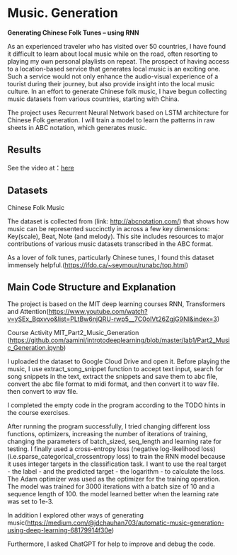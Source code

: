  # **Music. Generation** #

**Generating Chinese Folk Tunes – using RNN** 

As an experienced traveler who has visited over 50 countries, I have found it difficult to learn about local music while on the road, often resorting to playing my own personal playlists on repeat. The prospect of having access to a location-based service that generates local music is an exciting one. Such a service would not only enhance the audio-visual experience of a tourist during their journey, but also provide insight into the local music culture. In an effort to generate Chinese folk music, I have begun collecting music datasets from various countries, starting with China.

The project uses Recurrent Neural Network based on LSTM architecture for Chinese Folk generation. I will train a model to learn the patterns in raw sheets in ABC notation, which generates music.

## **Results** ##

See the video at：[here](https://youtu.be/gT-QT2z902s)

## Datasets ##

Chinese Folk Music

The dataset is collected from (link: http://abcnotation.com/) that shows how music can be represented succinctly in across a few key dimensions: Key(scale), Beat, Note (and melody). This site includes resources to major contributions of various music datasets transcribed in the ABC format.

As a lover of folk tunes, particularly Chinese tunes, I found this dataset immensely helpful.(https://ifdo.ca/~seymour/runabc/top.html)

## Main Code Structure and Explanation ##

The project is based on the MIT deep learning courses RNN, Transformers and Attention(https://www.youtube.com/watch?v=ySEx_Bqxvvo&list=PLtBw6njQRU-rwp5__7C0oIVt26ZgjG9NI&index=3)

Course Activity MIT_Part2_Music_Generation (https://github.com/aamini/introtodeeplearning/blob/master/lab1/Part2_Music_Generation.ipynb) 

I uploaded the dataset to Google Cloud Drive and open it. Before playing the music, I use extract_song_snippet function to accept text input, search for song snippets in the text, extract the snippets and save them to abc file, convert the abc file format to midi format, and then convert it to wav file. then convert to wav file.

I completed the empty code in the program according to the TODO hints in the course exercises. 

After running the program successfully, I tried changing different loss functions, optimizers, increasing the number of iterations of training, changing the parameters of batch_sized, seq_length and learning rate for testing. I finally used a cross-entropy loss (negative log-likelihood loss) (i.e.sparse_categorical_crossentropy loss) to train the RNN model because it uses integer targets in the classification task. I want to use the real target - the label - and the predicted target - the logarithm - to calculate the loss. The Adam optimizer was used as the optimizer for the training operation. The model was trained for 3000 iterations with a batch size of 10 and a sequence length of 100. the model learned better when the learning rate was set to 1e-3.

In addition I explored other ways of generating music(https://medium.com/@jdchauhan703/automatic-music-generation-using-deep-learning-68179914f30e)

Furthermore, I asked ChatGPT for help to improve and debug the code.












